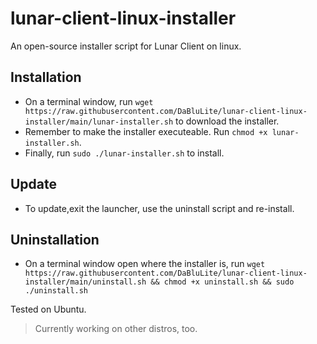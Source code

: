 # lunar-client-linux-installer
An open-source installer script for Lunar Client on linux.

## Installation
* On a terminal window, run `wget https://raw.githubusercontent.com/DaBluLite/lunar-client-linux-installer/main/lunar-installer.sh` to download the installer.
* Remember to make the installer executeable. Run `chmod +x lunar-installer.sh`.
* Finally, run `sudo ./lunar-installer.sh` to install.

## Update
* To update,exit the launcher, use the uninstall script and re-install.

## Uninstallation
* On a terminal window open where the installer is, run `wget https://raw.githubusercontent.com/DaBluLite/lunar-client-linux-installer/main/uninstall.sh && chmod +x uninstall.sh && sudo ./uninstall.sh`

Tested on Ubuntu.

> Currently working on other distros, too.
